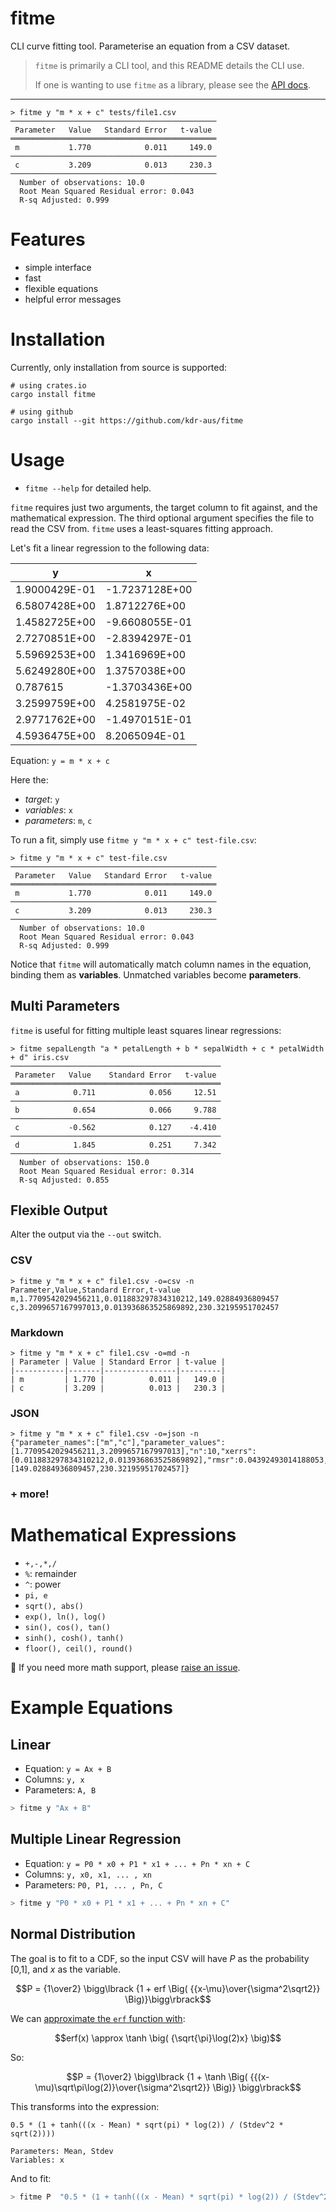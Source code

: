 # fitme
CLI curve fitting tool. Parameterise an equation from a CSV dataset.

> `fitme` is primarily a CLI tool, and this README details the CLI use.
>
> If one is wanting to use `fitme` as a library, please see the [API docs](https://docs.rs/fitme).

---

```plaintext
> fitme y "m * x + c" tests/file1.csv
──────────────────────────────────────────────
 Parameter   Value   Standard Error   t-value 
══════════════════════════════════════════════
 m           1.770            0.011     149.0 
──────────────────────────────────────────────
 c           3.209            0.013     230.3 
──────────────────────────────────────────────
  Number of observations: 10.0
  Root Mean Squared Residual error: 0.043
  R-sq Adjusted: 0.999
```

# Features

- simple interface
- fast
- flexible equations
- helpful error messages

# Installation

Currently, only installation from source is supported:

```plaintext
# using crates.io
cargo install fitme

# using github
cargo install --git https://github.com/kdr-aus/fitme
```

# Usage

- `fitme --help` for detailed help.

`fitme` requires just two arguments, the target column to fit against, and the mathematical
expression. The third optional argument specifies the file to read the CSV from.
`fitme` uses a least-squares fitting approach.

Let's fit a linear regression to the following data:

|  y  |  x  |
| --- | --- |
| 1.9000429E-01 | -1.7237128E+00 |
| 6.5807428E+00 | 1.8712276E+00 |
| 1.4582725E+00 | -9.6608055E-01 |
| 2.7270851E+00 | -2.8394297E-01 |
| 5.5969253E+00 | 1.3416969E+00 |
| 5.6249280E+00 | 1.3757038E+00 |
| 0.787615 | -1.3703436E+00 |
| 3.2599759E+00 | 4.2581975E-02 |
| 2.9771762E+00 | -1.4970151E-01 |
| 4.5936475E+00 | 8.2065094E-01 |

Equation: `y = m * x + c`

Here the:
- _target_: `y`
- _variables_: `x`
- _parameters_: `m`, `c`

To run a fit, simply use `fitme y "m * x + c" test-file.csv`:

```plaintext
> fitme y "m * x + c" test-file.csv
──────────────────────────────────────────────
 Parameter   Value   Standard Error   t-value 
══════════════════════════════════════════════
 m           1.770            0.011     149.0 
──────────────────────────────────────────────
 c           3.209            0.013     230.3 
──────────────────────────────────────────────
  Number of observations: 10.0
  Root Mean Squared Residual error: 0.043
  R-sq Adjusted: 0.999
```

Notice that `fitme` will automatically match column names in the equation, binding them as
**variables**. Unmatched variables become **parameters**.

## Multi Parameters

`fitme` is useful for fitting multiple least squares linear regressions:

```plaintext
> fitme sepalLength "a * petalLength + b * sepalWidth + c * petalWidth + d" iris.csv
───────────────────────────────────────────────
 Parameter   Value    Standard Error   t-value 
═══════════════════════════════════════════════
 a            0.711            0.056     12.51 
───────────────────────────────────────────────
 b            0.654            0.066     9.788 
───────────────────────────────────────────────
 c           -0.562            0.127    -4.410 
───────────────────────────────────────────────
 d            1.845            0.251     7.342 
───────────────────────────────────────────────
  Number of observations: 150.0
  Root Mean Squared Residual error: 0.314
  R-sq Adjusted: 0.855
```





## Flexible Output

Alter the output via the `--out` switch.

### CSV
```plaintext
> fitme y "m * x + c" file1.csv -o=csv -n
Parameter,Value,Standard Error,t-value
m,1.7709542029456211,0.011883297834310212,149.02884936809457
c,3.2099657167997013,0.013936863525869892,230.32195951702457
```

### Markdown
```plaintext
> fitme y "m * x + c" file1.csv -o=md -n
| Parameter | Value | Standard Error | t-value |
|-----------|-------|----------------|---------|
| m         | 1.770 |          0.011 |   149.0 |
| c         | 3.209 |          0.013 |   230.3 |
```

### JSON
```plaintext
> fitme y "m * x + c" file1.csv -o=json -n
{"parameter_names":["m","c"],"parameter_values":[1.7709542029456211,3.2099657167997013],"n":10,"xerrs":[0.011883297834310212,0.013936863525869892],"rmsr":0.04392493014188053,"rsq":0.9995948974725735,"tvals":[149.02884936809457,230.32195951702457]}
```

### + more!


# Mathematical Expressions

- `+,-,*,/`
- `%`: remainder
- `^`: power
- `pi, e`
- `sqrt(), abs()`
- `exp(), ln(), log()`
- `sin(), cos(), tan()`
- `sinh(), cosh(), tanh()`
- `floor(), ceil(), round()`

🔬 If you need more math support, please [raise an issue](https://github.com/kdr-aus/fitme/issues).

# Example Equations

## Linear

- Equation: `y = Ax + B`
- Columns: `y, x`
- Parameters: `A, B`

```bash
> fitme y "Ax + B"
```

## Multiple Linear Regression

- Equation: `y = P0 * x0 + P1 * x1 + ... + Pn * xn + C`
- Columns: `y, x0, x1, ... , xn`
- Parameters: `P0, P1, ... , Pn, C`

```bash
> fitme y "P0 * x0 + P1 * x1 + ... + Pn * xn + C"
```

## Normal Distribution

The goal is to fit to a CDF, so the input CSV will have _P_ as the probability [0,1], and 
_x_ as the variable.

$$P = {1\over2} \bigg\lbrack {1 + erf \Big( {{x-\mu}\over{\sigma^2\sqrt2}} \Big)}\bigg\rbrack$$

We can [approximate the `erf` function with](https://math.stackexchange.com/questions/321569/approximating-the-error-function-erf-by-analytical-functions):

$$erf(x) \approx \tanh \big( {\sqrt{\pi}\log(2)x} \big)$$

So:

```math
P = {1\over2} \bigg\lbrack 
  {1 + \tanh \Big( 
    {{(x-\mu)\sqrt\pi\log(2)}\over{\sigma^2\sqrt2}} 
  \Big)}
\bigg\rbrack
```

This transforms into the expression:
```plaintext
0.5 * (1 + tanh(((x - Mean) * sqrt(pi) * log(2)) / (Stdev^2 * sqrt(2))))

Parameters: Mean, Stdev
Variables: x
```

And to fit:

```bash
> fitme P  "0.5 * (1 + tanh(((x - Mean) * sqrt(pi) * log(2)) / (Stdev^2 * sqrt(2))))"
```